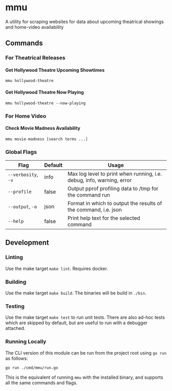 # mmu

A utility for scraping websites for data about upcoming theatrical showings and home-video availability

## Commands

### For Theatrical Releases

#### Get Hollywood Theatre Upcoming Showtimes

```
mmu hollywood-theatre
```

#### Get Hollywood Theatre Now Playing

```
mmu hollywood-theatre --now-playing
```

### For Home Video

#### Check Movie Madness Availability

```
mmu movie-madness [search terms ...]
```

### Global Flags

| Flag | Default | Usage |
|------|---------|-------|
| `--verbosity`, `-v` | info | Max log level to print when running, i.e. debug, info, warning, error |
| `--profile` | false | Output pprof profiling data to /tmp for the command run |
| `--output`, `-o` | json | Format in which to output the results of the command, i.e. json |
| `--help` | false | Print help text for the selected command |

## Development

### Linting

Use the make target `make lint`. Requires docker.

### Building

Use the make target `make build`. The binaries will be build in `./bin`.

### Testing

Use the make target `make test` to run unit tests. There are also ad-hoc tests which are skipped by default, but are useful to run with a debugger attached.

### Running Locally

The CLI version of this module can be run from the project root using `go run` as follows:

```
go run ./cmd/mmu/run.go
```

This is the equivalent of running `mmu` with the installed binary, and supports all the same commands and flags.